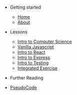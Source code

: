 <!-- docs/_sidebar.md -->

- Getting started

  - [Home](/)
  - [About](about.md)

- Lessons

  - [Intro to Computer Science](/intro-to-computer-science/README)
  - [Vanilla Javascript](/vanilla-javascript/README)
  - [Intro to React](/intro-to-react/README)
  - [Intro to Express](/intro-to-express/README)
  - [Intro to Testing](/intro-to-testing/README)
  - [Integrated Exercise](/integrated-exercise/README)

- Further Reading

- [PseudoCode](https://www.unf.edu/~broggio/cop2221/2221pseu.htm)

